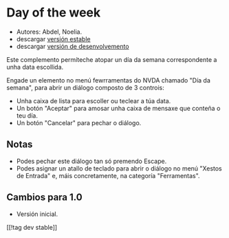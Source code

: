 # Day of the week #

*	 Autores: Abdel, Noelia.
*	 descargar [versión estable][1]
*	 descargar [versión de desenvolvemento][2]

Este complemento permíteche atopar un día da semana correspondente a unha
data escollida.

Engade un elemento no menú fewrramentas do NVDA chamado "Día da semana",
para abrir un diálogo composto de 3 controis:

*	 Unha caixa de lista para escoller ou teclear a túa data.
*	 Un botón "Aceptar" para amosar unha caixa de mensaxe que conteña o teu
   día.
*	 Un botón "Cancelar" para pechar o diálogo.

## Notas ##
*	 Podes pechar este diálogo tan só premendo Escape.
*	 Podes asignar un atallo de teclado para abrir o diálogo no menú "Xestos
   de Entrada" e, máis concretamente, na categoría "Ferramentas".

## Cambios para 1.0 ##
*	 Versión inicial.

[[!tag dev stable]]

[1]: http://addons.nvda-project.org/files/get.php?file=dw

[2]: http://addons.nvda-project.org/files/get.php?file=dw-dev
